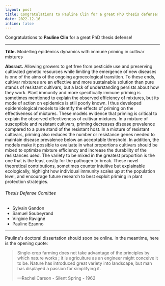 ```yaml
---
layout: post
title: Congratulations to Pauline Clin for a great PhD thesis defense!
date: 2022-12-16
inline: false
---
```


Congratulations to **Pauline Clin** for a great PhD thesis defense!

***

**Title.** Modelling epidemics dynamics with immune priming in cultivar mixtures

**Absract.** Allowing growers to get free from pesticide use and preserving cultivated genetic resources while limiting the emergence of new diseases is one of the aims of the ongoing agroecological transition. To these ends, cultivar mixtures are an effective and more sustainable solution than pure stands of resistant cultivars, but a lack of understanding persists about how they work. Plant immunity and more specifically immune priming is sometimes mentioned to explain the observed efficiency
of mixtures, but its mode of action on epidemics is still poorly known. I thus developed epidemiological models to identify the effects of priming on the effectiveness of mixtures. These models evidence that priming is critical to explain the observed effectiveness of cultivar mixtures. In a mixture of susceptible and resistant cultivars, priming decreases disease prevalence compared to a pure stand of the resistant host. In a mixture of resistant cultivars, priming also reduces the number or resistance genes needed to maintain disease prevalence below an acceptable threshold. In addition,
the models make it possible to evaluate in what proportions cultivars should be mixed to optimize mixture efficiency and increase the durability of the resistances used. The variety to be mixed in the greatest proportion is the one that is the least costly for the pathogen to break. These novel theoretical contributions, sometimes counter intuitive
but explainable ecologically, highlight how individual immunity scales up at the population level, and encourage future research to best exploit priming in plant protection strategies.

###### Thesis Defense Comittee

<ul>
    <li>Sylvain Gandon</li>
    <li>Samuel Soubeyrand</li>
    <li>Virginie Ravigné</li>
    <li>Pauline Ezanno</li>
</ul>

***

Pauline's doctoral dissertation should soon be online. In the meantime, here is the opening quote:

> Single-crop farming does not take advantage of the principles by which nature works ; it is agriculture as an engineer might conceive it to be. Nature has introduced great variety into landscape, but man has displayed a passion for simplifying it.
> 
> —Rachel Carson - Silent Spring - 1962
